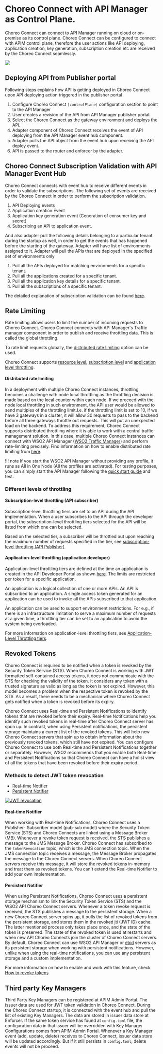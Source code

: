 # Choreo Connect with API Manager as Control Plane.

Choreo Connect can connect to API Manager running on cloud or on-premise as its control plane. Choreo Connect can be configured to connect with
APIM control plane, therefore the user actions like API deploying, application creation, key generation, subscription creation etc are received by the Choreo Connect seamlessly.

[![]({{base_path}}/assets/img/deploy/mgw/mgw_overview.png)]({{base_path}}/assets/img/deploy/mgw/mgw_overview.png)

## Deploying API from Publisher portal
Following steps explains how API is getting deployed in Choreo Connect upon API deploying action triggered in the publisher portal

1. Configure Choreo Connect `[controlPlane]` configuration section to point to the API Manager
2. User creates a revision of the API from API Manager publisher portal.
3. Select the Choreo Connect as the gateway environment and deploys the API.
4. Adapter component of Choreo Connect receives the event of API deploying from the API Manager event hub component.
5. Adapter pulls the API object from the event hub upon receiving the API deploy event.
6. API is passed to the router and enforcer by the adapter.

## Choreo Connect Subscription Validation with API Manager Event Hub

Choreo Connect connects with event hub to receive different events in order to validate the subscriptions.
The following set of events are received by the Choreo Connect in order to perform the subscription validation.

1. API Deploying events
2. Application creation Event
3. Application key generation event (Generation of consumer key and secret)
4. Subscribing an API to application event.

And also adapter pull the following details belonging to a particular tenant during the startup as well, in order to
get the events that has happened before the starting of the gateway. Adapter will have list of environments assigned to it.
Adapter will pull the APIs that are deployed in the specified set of environments only

1. Pull all the APIs deployed for matching environments for a specific tenant.
2. Pull all the applications created for a specific tenant.
3. Pull all the application key details for a specific tenant.
4. Pull all the subscriptions of a specific tenant.

The detailed explanation of subscription validation can be found [here]({{base_path}}/deploy-and-publish/deploy-on-gateway/choreo-connect/concepts/event-hub-subscription-validation).

## Rate Limiting

Rate limiting allows users to limit the number of incoming requests to Choreo Connect. Choreo Connect connects
with API Manager's Traffic manager component in order to publish and receive throttling data. This is called the global throttling.

To rate limit requests globally, the [distributed rate limiting](https://mg.docs.wso2.com/en/latest/publish/rate-limiting/distributed-throttling/#distributed-throttling) option can be used.

Choreo Connect supports [resource level]({{base_path}}/deploy-and-publish/deploy-on-gateway/choreo-connect/rate-limiting/adding-throttling-policies/), [subscription level](#subscription-level-throttling-api-subscriber) and [application level throttling](#application-level-throttling-application-developer).

#### Distributed rate limiting
In a deployment with multiple Choreo Connect instances, throttling becomes a challenge with node local throttling as the throttling
decision is made based on the local counter within each node. If we proceed with the node local throttling in such
environment, the API user would be allowed to send multiples of the throttling limit.I.e. if the throttling limit is set to 10,
if we have 3 gateways in a cluster, it will allow 30 requests to pass to the backend before all three gateways
throttle out requests. This will put an unexpected load on the backend. To address this requirement, Choreo Connect
supports distributed throttling where it is able to work with a central traffic management solution. In this case,
multiple Choreo Connect instances can connect with WSO2 API Manager
([WSO2 Traffic Manager]({{apim_path}}/install-and-setup/setup/distributed-deployment/product-profiles/))
and perform rate-limiting precisely. Find information on how to enable distributed rate limiting from [here](https://mg.docs.wso2.com/en/latest/publish/rate-limiting/distributed-throttling/#distributed-throttling).

!!! note
    If you start the WSO2 API Manager without providing any profile, it runs as All in One Node (All the profiles are activated). For testing purposes, you can simply start the API Manager following the [quick start guide]({{base_path}}/getting-started/quick-start-guide/) and test.

### Different levels of throttling

#### Subscription-level throttling (API subscriber)

Subscription-level throttling tiers are set to an API during the API implementation. When a user subscribes to the API through the developer portal, the subscription-level throttling tiers selected for the API will be listed from which one can be selected.

Based on the selected tier, a subscriber will be throttled out upon reaching the maximum number of requests specified in the tier, see [subscription-level throttling (API Publisher)]({{apim_path}}/deploy-and-publish/choreo-connect/rate-limiting/setting-throttling-limits/#subscription-level-throttling-api-publisher).

#### Application-level throttling (application developer)

Application-level throttling tiers are defined at the time an application is created in the API Developer Portal as shown [here]({{base_path}}/design/rate-limiting/setting-throttling-limits/#application-level-throttling-application-developer). The limits are restricted per token for a specific application.

An application is a logical collection of one or more APIs. An API is subscribed to an application. A single access token generated for an application can be used to invoke all the APIs subscribed to that application.

An application can be used to support environment restrictions. For e.g., if there is an infrastructure limitation to serve a maximum number of requests at a given time, a throttling tier can be set to an application to avoid the system being overloaded.

For more information on application-level throttling tiers, see [Application-Level Throttling tiers]({{base_path}}/design/rate-limiting/setting-throttling-limits/#application-level-throttling-application-developer).


## Revoked Tokens

Choreo Connect is required to be notified when a token is revoked by the Security Token Service (STS).
When Choreo Connect is working with JWT formatted self-contained access tokens, it does not communicate with the STS for checking the validity of the token. It considers any token with a trusted signature as valid as long as the token is not expired. 
However, this model becomes a problem when the respective token is revoked by the STS. As a result, there needs to be a mechanism where Choreo Connect gets notified when a token is revoked before its expiry.

Choreo Connect uses Real-time and Persistent Notifications to identify tokens that are revoked before their expiry. Real-time Notifications help you identify such revoked tokens in real-time after Choreo Connect server has spun up. In contrast, when using Persistent notifications, the persistent storage maintains a current list of the revoked tokens. This will help new Choreo Connect servers that spin up to obtain information about the previously revoked tokens, which still have not expired. You can configure Choreo Connect to use both Real-time and Persistent Notifications together or separately. However, WSO2 recommends that you enable both Real-time and Persistent Notifications so that Choreo Connect can have a holist view of all the tokens that have been revoked before their expiry period.

### Methods to detect JWT token revocation

- [Real-time Notifier](#real-time-notifier)
- [Persistent Notifier](#persistent-notifier)

<!-- TODO: Fix the image -->
[![JWT revocation]({{base_path}}/assets/img/publish/jwt-revocation.png)]({{base_path}}/assets/img/publish/jwt-revocation.png)

#### Real-time Notifier

When working with Real-time Notifications, Choreo Connect uses a Publisher- Subscriber model (pub-sub model) where the Security Token Service (STS) and Choreo Connects are linked using a Message Broker (MB). Whenever a revoke token request is received, the STS publishes a message to the JMS Message Broker. Choreo Connect has subscribed to the `tokenRevocation` topic, which is the JMS connection topic. When the JMS connection topic receives a message, the Message Broker propagates the message to the Choreo Connect servers. When Choreo Connect servers receive this message, it will store the revoked tokens in-memory and treat them as revoked tokens. You can't extend the Real-time Notifier to add your own implementation.

#### Persistent Notifier

When using Persistent Notifications,  Choreo Connect uses a persistent storage mechanism to link the Security Token Service (STS) and the WSO2 API Choreo Connect servers. Whenever a token revoke request is received, the STS publishes a message to the persistent storage. When a new  Choreo Connect server spins up, it pulls the list of revoked tokens from the persistent storage, and stores them in the revoked jti (JWT ID) cache. The latter mentioned process only takes place once, and the state of the token is preserved. The state of the revoked token is used at restarts and when new API Choreo Connects join the cluster of Choreo Connect servers. By default,  Choreo Connect can use WSO2 API Manager or [etcd](https://github.com/etcd-io/etcd) servers as its persistent storage when working with persistent notifications. However, unlike when using the real-time notifications, you can use any persistent storage and a custom implementation.

For more information on how to enable and work with this feature, check [How to revoke tokens]({{base_path}}/design/api-security/rejecting-revoked-tokens)

## Third party Key Managers

Third Party Key Managers can be registered at APIM Admin Portal. The issuer data are used for JWT token validation in Choreo Connect. During the Choreo Connect startup, it is  connected with the event hub and pull the list of existing Key Managers. The data are stored in issuer data store at Enforcer. If the same token service has found at `config.toml` file, the configuration data in that issuer will be overridden with Key Manager Configurations comes from APIM Admin Portal. Whenever a Key Manager event (add, update, delete) receives to Choreo Connect, issuer data store will be updated accordingly. But if it still persists in `config.toml`, delete events will not be proceed.

